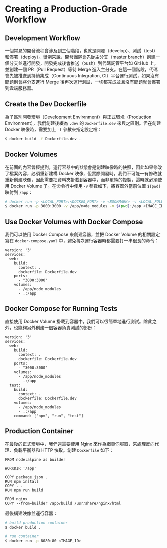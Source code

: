 # Creating a Production-Grade Workflow

## Development Workflow

一個常見的開發流程會涉及到三個階段，也就是開發（develop）、測試（test）和佈署（deploy）。舉例來說，開發團隊會先從主分支（master branch）創建一個分支並進行開發，開發完成後會推送（push）到代碼託管平台如 GitHub 上，並創建一個 PR（Pull Request）等待 Merge 進入主分支。在這一個階段，代碼會先被推送到持續集成（Continuous Integration, CI）平台運行測試，如果沒有問題則會將分支進行 Merge 後再次運行測試，一切都完成並且沒有問題就會佈署到雲端服務器。

## Create the Dev Dockerfile

為了區別開發環境（Development Environment）與正式環境（Production Environment），我們創建後綴為 `.dev` 的 `Dockerfile.dev` 來與之區別。但在創建 Docker 映像時，需要加上 `-f` 參數來指定設定檔：

```bash
$ docker build -f Dockerfile.dev .
```

## Docker Volumes

在前面的內容曾經提到，運行容器中的狀態會是創建映像時的快照，因此如果修改了檔案內容，必須重新建構 Docker 映像。但實際開發時，我們不可能一有修改就重新創建映像，因此需要把資料夾掛載到容器中，而非單純的複製，這時就必須使用 Docker Volume 了。在命令行中使用 `-v` 參數如下，將容器外當前位置 `${pwd}` 映射到 `/app`：

```bash
# docker run -p <LOCAL_PORT>:<DOCKER_PORT> -v <BOOKMARK> -v <LOCAL_FOLDER>:<DOCKER_FOLDER> <IMAGE_ID>
$ docker run -p 3000:3000 -v /app/node_modules -v $(pwd):/app <IMAGE_ID>
```

## Use Docker Volumes with Docker Compose

我們可以使用 Docker Compose 來創建容器，並把 Docker Volume 的相關設定寫在 `docker-compose.yaml` 中，避免每次運行容器時都需要打一串很長的命令：

```
version: '3'
services:
  web:
    build:
      context: .
      dockerfile: Dockerfile.dev
    ports:
      - "3000:3000"
    volumes:
      - /app/node_modules
      - .:/app
```

## Docker Compose for Running Tests

直接使用 Docker Volume 掛載到容器中，我們可以很簡單地進行測試。除此之外，也能夠另外創建一個容器負責測試的部份：

```
version: '3'
services:
  web:
    build:
      context: .
      dockerfile: Dockerfile.dev
    ports:
      - "3000:3000"
    volumes:
      - /app/node_modules
      - .:/app
  test:
    build:
      context: .
      dockerfile: Dockerfile.dev
    volumes:
      - /app/node_modules
      - .:/app
    command: ["npm", "run", "test"]
```

## Production Container

在最後的正式環境中，我們還需要使用 Nginx 來作為網頁伺服器，來處理反向代理、負載平衡器和 HTTP 快取。創建 `Dockerfile` 如下：

```
FROM node:alpine as builder

WORKDIR '/app'

COPY package.json .
RUN npm install
COPY . .
RUN npm run build

FROM nginx
COPY --from=builder /app/build /usr/share/nginx/html
```

最後構建映像並運行容器：

```bash
# build production container
$ docker build .

# run container
$ docker run -p 8080:80 <IMAGE_ID>
```